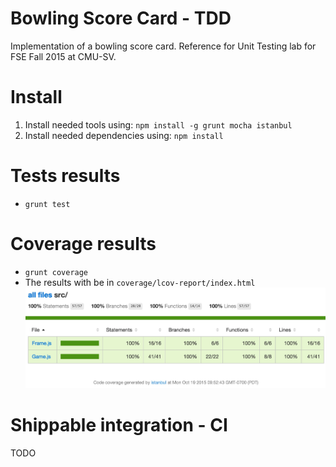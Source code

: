 Bowling Score Card - TDD
==============
Implementation of a bowling score card.
Reference for Unit Testing lab for FSE Fall 2015 at CMU-SV.

Install
==============
1. Install needed tools using: `npm install -g grunt mocha istanbul`
2. Install needed dependencies using: `npm install`

Tests results
==============
* `grunt test`

Coverage results
==============
* `grunt coverage`
* The results with be in `coverage/lcov-report/index.html`
![Alt text](/coverage/coverage.jpg)

Shippable integration - CI
==============
TODO
